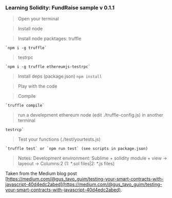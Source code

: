 
### Learning Solidity: FundRaise sample v 0.1.1

>Open your terminal

>Install node

>Install node packtages:
>truffle

    `npm i -g truffle`

>testrpc 

    `npm i -g truffle ethereumjs-testrpc`

>Install deps (package.json)
    `npm install`

>Play with the code

>Compile

    `truffle compile`

>run a develepment ethereum node (edit ./truffle-config.js) in another terminal

    testrcp`

>Test your functions (./test/yourtests.js)

    `truffle test` or `npm run test` (see scripts in package.json)

>Notes: Development environment: Sublime + solidity module + view -> layeout -> Columns:2 (1: *.sol files|2: *.js files)

Taken from the Medium blog post [https://medium.com/@gus_tavo_guim/testing-your-smart-contracts-with-javascript-40d4edc2abed](https://medium.com/@gus_tavo_guim/testing-your-smart-contracts-with-javascript-40d4edc2abed).
